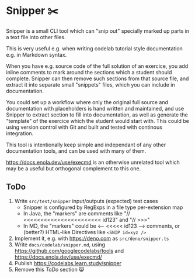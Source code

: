 # Snipper ✂️

Snipper is a small CLI tool which can "snip out" specially marked up parts in a text file into other files.

This is very useful e.g. when writing codelab tutorial style documentation e.g. in Markdown syntax.

When you have e.g. source code of the full solution of an exercice, you add inline comments to mark
around the sections which a student should complete. Snipper can then remove such sections from
that source file, and extract it into separate small "snippets" files, which you can include
in documentation.

You could set up a workflow where only the original full source and documentation with placeholders
is hand written and maintained, and use Snipper to extract section to fill into documentation, as well as
generate the "template" of the exercice which the student would start with. This could be using 
version control with Git and built and tested with continous integration.

This tool is intentionally keep simple and independant of any other documentation tools, and can be used with many of them.

https://docs.enola.dev/use/execmd is an otherwise unrelated tool which may be a useful but orthogonal complement to this one.

## ToDo

1. Write `src/test/snipper` input/outputs (expected) test cases
   * Snipper is configured by RegExps in a file type per-extension map
   * In Java, the "markers" are comments like "// <<<<<<<<<<<<<<<<<<<<<<< id123" and "// >>>"
   * In MD, the "markers" could be <-- <<<<< id123 --> comments, or (better?) HTML-like Directives like `<SNIP id=xyz />`
1. Implement it, e.g. with https://deno.com as `src/deno/snipper.ts` 
1. Write `docs/codelab/snipper.md`, using https://github.com/googlecodelabs/tools and https://docs.enola.dev/use/execmd/
1. Publish https://codelabs.learn.study/snipper
1. Remove this _ToDo_ section 😸
